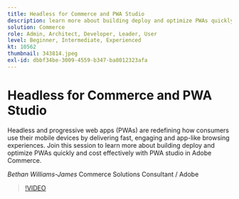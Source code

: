 ```yaml
---
title: Headless for Commerce and PWA Studio
description: learn more about building deploy and optimize PWAs quickly and cost effectively with PWA studio in Adobe Commerce
solution: Commerce
role: Admin, Architect, Developer, Leader, User
level: Beginner, Intermediate, Experienced
kt: 10562
thumbnail: 343814.jpeg
exl-id: dbbf34be-3009-4559-b347-ba8012323afa
---
```

# Headless for Commerce and PWA Studio

Headless and progressive web apps (PWAs) are redefining how consumers use their mobile devices by delivering fast, engaging and app-like browsing experiences. Join this session to learn more about building deploy and optimize PWAs quickly and cost effectively with PWA studio in Adobe Commerce.

*Bethan Williams-James* Commerce Solutions Consultant / Adobe

>[!VIDEO](https://video.tv.adobe.com/v/343814/?quality=12&learn=on)
